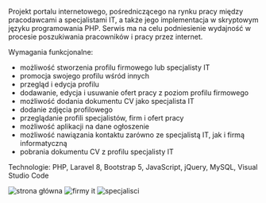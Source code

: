 Projekt portalu internetowego, pośredniczącego na rynku pracy między pracodawcami a specjalistami IT, a także jego implementacja w skryptowym języku programowania PHP. Serwis ma na celu podniesienie wydajność w procesie poszukiwania pracowników i pracy przez internet. 

Wymagania funkcjonalne:
- możliwość stworzenia profilu firmowego lub specjalisty IT
- promocja swojego profilu wśród innych
- przegląd i edycja profilu
- dodawanie, edycja i usuwanie ofert pracy z poziom profilu firmowego
- możliwość dodania dokumentu CV jako specjalista IT
- dodanie zdjęcia profilowego
- przeglądanie profili specjalistów, firm i ofert pracy
- możliwość aplikacji na dane ogłoszenie
- możliwość nawiązania kontaktu zarówno ze specjalistą IT, jak i firmą
informatyczną
- pobrania dokumentu CV z profilu specjalisty IT

Technologie:
PHP, Laravel 8, Bootstrap 5, JavaScript, jQuery, MySQL, Visual Studio Code

![strona główna](https://user-images.githubusercontent.com/78379610/178588922-9480ccfe-a462-46e1-987c-1407b31253e0.jpg)
![firmy it](https://user-images.githubusercontent.com/78379610/178589006-ff8e79fe-0b68-4d03-830e-b3c2560ff2fe.jpg)
![specjalisci](https://user-images.githubusercontent.com/78379610/178589052-c54a98e4-84f8-4a42-8789-ec828b81aef3.jpg)
